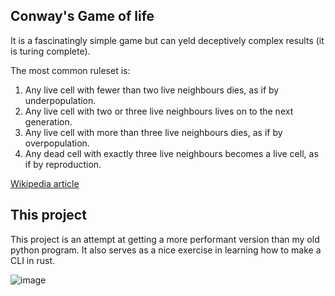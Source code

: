 ## Conway's Game of life 
It is a fascinatingly simple game but can yeld deceptively complex results (it is turing complete). 

The most common ruleset is:
1. Any live cell with fewer than two live neighbours dies, as if by underpopulation.
2. Any live cell with two or three live neighbours lives on to the next generation.
3. Any live cell with more than three live neighbours dies, as if by overpopulation.
4. Any dead cell with exactly three live neighbours becomes a live cell, as if by reproduction.

  [Wikipedia article](https://en.wikipedia.org/wiki/Conway%27s_Game_of_Life)

## This project
This project is an attempt at getting a more performant version than my old python program. It also serves as a nice exercise in learning how to make a CLI in rust. 


![image](https://github.com/user-attachments/assets/b7468d66-83c2-4bf7-889b-a07991277411)
